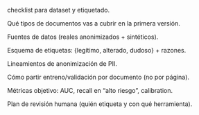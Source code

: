 checklist para dataset y etiquetado.

Qué tipos de documentos vas a cubrir en la primera versión.

Fuentes de datos (reales anonimizados + sintéticos).

Esquema de etiquetas: {legítimo, alterado, dudoso} + razones.

Lineamientos de anonimización de PII.

Cómo partir entreno/validación por documento (no por página).

Métricas objetivo: AUC, recall en “alto riesgo”, calibration.

Plan de revisión humana (quién etiqueta y con qué herramienta).